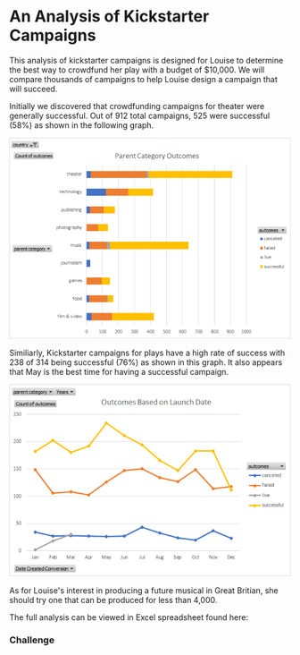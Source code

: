 # An Analysis of Kickstarter Campaigns
This analysis of kickstarter campaigns is designed for Louise to determine the best way to crowdfund her play with a budget of $10,000. We will compare thousands of campaigns to help Louise design a campaign that will succeed.

Initially we discovered that crowdfunding campaigns for theater were generally successful.  Out of 912 total campaigns, 525 were successful (58%) as shown in the following graph.

![Parent Category Outcomes.png](https://github.com/davidwcampbell/kickstarter-analysis/blob/master/Parent%20Category%20Outcomes.png)

Similiarly, Kickstarter campaigns for plays have a high rate of success with 238 of 314 being successful (76%) as shown in this graph. It also appears that May is the best time for having a successful campaign.

![Outcomes Based on Launch Date.png](https://github.com/davidwcampbell/kickstarter-analysis/blob/master/Outcomes%20Based%20on%20Launch%20Date.png)

As for Louise's interest in producing a future musical in Great Britian, she should try one that can be produced for less than 4,000.

The full analysis can be viewed in Excel spreadsheet found here:  

### Challenge

